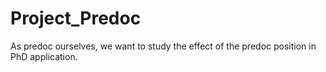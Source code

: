 # Project_Predoc
As predoc ourselves, we want to study the effect of the predoc position in PhD application.
